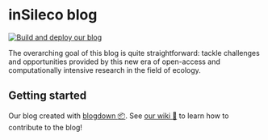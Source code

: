 # inSileco blog
[![Build and deploy our blog](https://github.com/inSileco/inSileco.github.io/actions/workflows/R-BUILD-BLOG.yml/badge.svg)](https://github.com/inSileco/inSileco.github.io/actions/workflows/R-BUILD-BLOG.yml)

The overarching goal of this blog is quite straightforward: tackle challenges
and opportunities provided by this new era of open-access and computationally
intensive research in the field of ecology.


## Getting started

Our blog created with [blogdown :package:](https://bookdown.org/yihui/blogdown/). See [our wiki :book:](https://github.com/inSileco/inSileco.github.io/wiki/GetStarted) to learn how to contribute to the blog!
